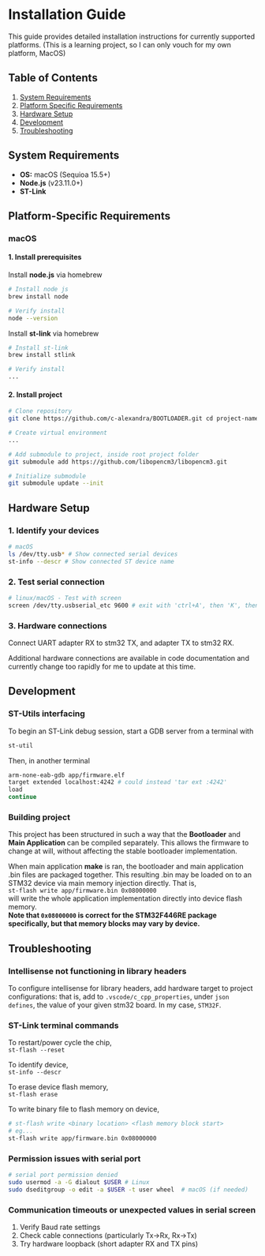 # Installation Guide

This guide provides detailed installation instructions for currently supported platforms. (This is a learning project, so I can only vouch for my own platform, MacOS)

## Table of Contents

1. [System Requirements](#system-requirements)
2. [Platform Specific Requirements](#platform-specific-requirements)
3. [Hardware Setup](#hardware-setup)
4. [Development](#development)
5. [Troubleshooting](#troubleshooting)

## System Requirements

- **OS:** macOS (Sequioa 15.5+)
- **Node.js** (v23.11.0+)
- **ST-Link**

## Platform-Specific Requirements

### macOS

#### 1. Install prerequisites

Install **node.js** via homebrew  

```bash
# Install node js
brew install node

# Verify install
node --version
```

Install **st-link** via homebrew  

```bash
# Install st-link
brew install stlink

# Verify install
...
```

#### 2. Install project

```bash
# Clone repository
git clone https://github.com/c-alexandra/BOOTLOADER.git cd project-name

# Create virtual environment
...

# Add submodule to project, inside root project folder
git submodule add https://github.com/libopencm3/libopencm3.git

# Initialize submodule
git submodule update --init
```

## Hardware Setup

### 1. Identify your devices

```bash
# macOS
ls /dev/tty.usb* # Show connected serial devices
st-info --descr # Show connected ST device name
```

### 2. Test serial connection

```bash
# linux/macOS - Test with screen
screen /dev/tty.usbserial_etc 9600 # exit with 'ctrl+A', then 'K', then 'Y'
```

### 3. Hardware connections

Connect UART adapter RX to stm32 TX, and adapter TX to stm32 RX.  

Additional hardware connections are available in code documentation and currently change too rapidly for me to update at this time.

## Development

### ST-Utils interfacing

To begin an ST-Link debug session, start a GDB server from a terminal with  

```bash
st-util
```

Then, in another terminal  

```bash
arm-none-eab-gdb app/firmware.elf
target extended localhost:4242 # could instead 'tar ext :4242'
load
continue
```

### Building project

This project has been structured in such a way that the **Bootloader** and **Main Application** can be compiled separately.
This allows the firmware to change at will, without affecting the stable bootloader implementation.  

When main application **make** is ran, the bootloader and main application .bin files are packaged together. This resulting .bin may be loaded on to an STM32 device via main memory injection directly. That is,  
`st-flash write app/firmware.bin 0x08000000`  
will write the whole application implementation directly into device flash memory.  
**Note that `0x08000000` is correct for the STM32F446RE package specifically, but that memory blocks may vary by device.**

## Troubleshooting

### Intellisense not functioning in library headers

To configure intellisense for library headers, add hardware target to project configurations: that is, add to `.vscode/c_cpp_properties`, under `json defines`, the value of your given stm32 board. In my case, `STM32F`.

### ST-Link terminal commands

To restart/power cycle the chip,  
`st-flash --reset`

To identify device,  
`st-info --descr`

To erase device flash memory,  
`st-flash erase`

To write binary file to flash memory on device,  

```bash
# st-flash write <binary location> <flash memory block start>
# eg...
st-flash write app/firmware.bin 0x08000000
```

### Permission issues with serial port

```bash
# serial port permission denied
sudo usermod -a -G dialout $USER # Linux
sudo dseditgroup -o edit -a $USER -t user wheel  # macOS (if needed)
```

### Communication timeouts or unexpected values in serial screen

1. Verify Baud rate settings
2. Check cable connections (particularly Tx->Rx, Rx->Tx)
3. Try hardware loopback (short adapter RX and TX pins)
